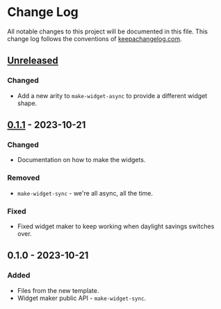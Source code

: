 # Change Log
All notable changes to this project will be documented in this file. This change log follows the conventions of [keepachangelog.com](http://keepachangelog.com/).

## [Unreleased]
### Changed
- Add a new arity to `make-widget-async` to provide a different widget shape.

## [0.1.1] - 2023-10-21
### Changed
- Documentation on how to make the widgets.

### Removed
- `make-widget-sync` - we're all async, all the time.

### Fixed
- Fixed widget maker to keep working when daylight savings switches over.

## 0.1.0 - 2023-10-21
### Added
- Files from the new template.
- Widget maker public API - `make-widget-sync`.

[Unreleased]: https://github.com/your-name/lein-test/compare/0.1.1...HEAD
[0.1.1]: https://github.com/your-name/lein-test/compare/0.1.0...0.1.1
